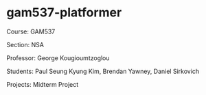 # gam537-platformer

Course:     GAM537

Section:    NSA

Professor:  George Kougioumtzoglou

Students:   Paul Seung Kyung Kim, Brendan Yawney, Daniel Sirkovich

Projects:   Midterm Project
